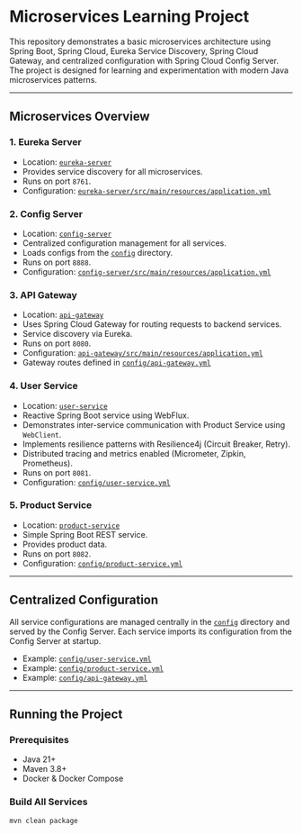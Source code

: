 # Microservices Learning Project

This repository demonstrates a basic microservices architecture using Spring Boot, Spring Cloud, Eureka Service Discovery, Spring Cloud Gateway, and centralized configuration with Spring Cloud Config Server. The project is designed for learning and experimentation with modern Java microservices patterns.

---

## Microservices Overview

### 1. **Eureka Server**
- Location: [`eureka-server`](eureka-server)
- Provides service discovery for all microservices.
- Runs on port `8761`.
- Configuration: [`eureka-server/src/main/resources/application.yml`](eureka-server/src/main/resources/application.yml)

### 2. **Config Server**
- Location: [`config-server`](config-server)
- Centralized configuration management for all services.
- Loads configs from the [`config`](config) directory.
- Runs on port `8888`.
- Configuration: [`config-server/src/main/resources/application.yml`](config-server/src/main/resources/application.yml)

### 3. **API Gateway**
- Location: [`api-gateway`](api-gateway)
- Uses Spring Cloud Gateway for routing requests to backend services.
- Service discovery via Eureka.
- Runs on port `8080`.
- Configuration: [`api-gateway/src/main/resources/application.yml`](api-gateway/src/main/resources/application.yml)
- Gateway routes defined in [`config/api-gateway.yml`](config/api-gateway.yml)

### 4. **User Service**
- Location: [`user-service`](user-service)
- Reactive Spring Boot service using WebFlux.
- Demonstrates inter-service communication with Product Service using `WebClient`.
- Implements resilience patterns with Resilience4j (Circuit Breaker, Retry).
- Distributed tracing and metrics enabled (Micrometer, Zipkin, Prometheus).
- Runs on port `8081`.
- Configuration: [`config/user-service.yml`](config/user-service.yml)

### 5. **Product Service**
- Location: [`product-service`](product-service)
- Simple Spring Boot REST service.
- Provides product data.
- Runs on port `8082`.
- Configuration: [`config/product-service.yml`](config/product-service.yml)

---

## Centralized Configuration

All service configurations are managed centrally in the [`config`](config) directory and served by the Config Server. Each service imports its configuration from the Config Server at startup.

- Example: [`config/user-service.yml`](config/user-service.yml)
- Example: [`config/product-service.yml`](config/product-service.yml)
- Example: [`config/api-gateway.yml`](config/api-gateway.yml)

---

## Running the Project

### Prerequisites

- Java 21+
- Maven 3.8+
- Docker & Docker Compose

### Build All Services

```sh
mvn clean package
```